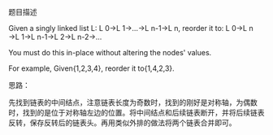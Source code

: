 题目描述

Given a singly linked list L: L 0→L 1→…→L n-1→L n,
reorder it to: L 0→L n →L 1→L n-1→L 2→L n-2→…

You must do this in-place without altering the nodes' values.

For example,
Given{1,2,3,4}, reorder it to{1,4,2,3}.

思路：

先找到链表的中间结点，注意链表长度为奇数时，找到的刚好是对称轴，为偶数时，找到的是位于对称轴左边的位置。将中间结点和后续链表断开，并将后续链表反转，保存反转后的链表头。再用类似外排的做法将两个链表合并即可。
